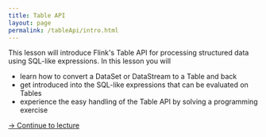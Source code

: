 ```yaml
---
title: Table API
layout: page
permalink: /tableApi/intro.html
---
```


This lesson will introduce Flink's Table API for processing structured data using SQL-like expressions. In this lesson you will

- learn how to convert a DataSet or DataStream to a Table and back
- get introduced into the SQL-like expressions that can be evaluated on Tables
- experience the easy handling of the Table API by solving a programming exercise 

[-> Continue to lecture]({{site.baseurl}}/tableApi/slides.html)